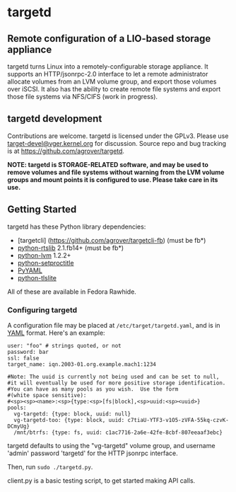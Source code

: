 targetd
=======

Remote configuration of a LIO-based storage appliance
-----------------------------------------------------
targetd turns Linux into a remotely-configurable storage appliance. It
supports an HTTP/jsonrpc-2.0 interface to let a remote administrator
allocate volumes from an LVM volume group, and export those volumes
over iSCSI.  It also has the ability to create remote file systems and export
those file systems via NFS/CIFS (work in progress).

targetd development
-------------------
Contributions are welcome. targetd is licensed
under the GPLv3. Please use target-devel@vger.kernel.org for
discussion. Source repo and bug tracking is at
https://github.com/agrover/targetd.

**NOTE: targetd is STORAGE-RELATED software, and may be used to
  remove volumes and file systems without warning from the LVM volume groups
  and mount points it is configured to use. Please take care in its use.**

Getting Started
---------------
targetd has these Python library dependencies:
* [targetcli] (https://github.com/agrover/targetcli-fb) (must be fb*)
* [python-rtslib](https://github.com/agrover/rtslib-fb) 2.1.fb14+  (must be fb*)
* [python-lvm](https://github.com/agrover/python-lvm) 1.2.2+
* [python-setproctitle](https://github.com/dvarrazzo/py-setproctitle)
* [PyYAML](http://pyyaml.org/)
* [python-tlslite](http://trevp.net/tlslite/)

All of these are available in Fedora Rawhide.

### Configuring targetd

A configuration file may be placed at `/etc/target/targetd.yaml`, and
is in [YAML](http://www.yaml.org/spec/1.2/spec.html) format. Here's
an example:

    user: "foo" # strings quoted, or not
    password: bar
    ssl: false
    target_name: iqn.2003-01.org.example.mach1:1234

    #Note: The uuid is currently not being used and can be set to null,
    #it will eventually be used for more positive storage identification.
    #You can have as many pools as you wish.  Use the form
    #(white space sensitive):
    #<sp><sp><name>:<sp>{type:<sp>[fs|block],<sp>uuid:<sp><uuid>}
    pools:
      vg-targetd: {type: block, uuid: null}
      vg-targetd-too: {type: block, uuid: c7tiaU-YTF3-v1O5-zVFA-55kq-czvK-DCmyUg}
      /mnt/btrfs: {type: fs, uuid: c1ac7716-2a6e-42fe-8cbf-807eeaaf3ebc}

targetd defaults to using the "vg-targetd" volume group, and username 'admin'
password 'targetd' for the HTTP jsonrpc interface.

Then, run `sudo ./targetd.py`.

client.py is a basic testing script, to get started making API calls.
